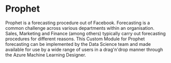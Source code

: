 # Prophet

Prophet is a forecasting procedure out of Facebook. Forecasting is a common challenge across various departments within an organisation. Sales, Marketing and Finance (among others) typically carry out forecasting procedures for different reasons. This Custom Module for Prophet forecasting can be implemented by the Data Science team and made available for use by a wide range of users in a drag'n'drop manner through the Azure Machine Learning Designer.
